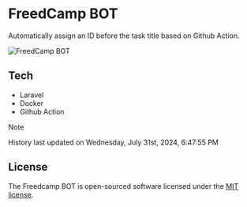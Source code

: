# FreedCamp BOT

Automatically assign an ID before the task title based on Github Action.

![FreedCamp BOT](https://repository-images.githubusercontent.com/737932867/7d34798b-2680-471c-b089-a78a718d3d6a)

## Tech

- Laravel
- Docker
- Github Action

> [!NOTE]  
> History last updated on Wednesday, July 31st, 2024, 6:47:55 PM

## License

The Freedcamp BOT is open-sourced software licensed under the [MIT license](https://opensource.org/licenses/MIT).
